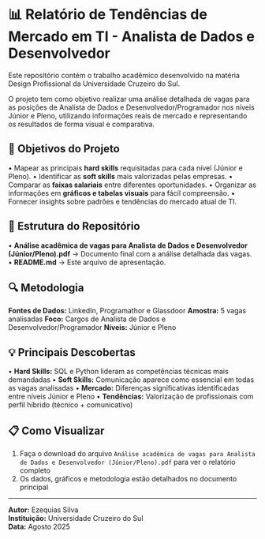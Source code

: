 # 📊 Relatório de Tendências de Mercado em TI - Analista de Dados e Desenvolvedor

Este repositório contém o trabalho acadêmico desenvolvido na matéria Design Profissional da Universidade Cruzeiro do Sul.

O projeto tem como objetivo realizar uma análise detalhada de vagas para as posições de Analista de Dados e Desenvolvedor/Programador nos níveis Júnior e Pleno, utilizando informações reais de mercado e representando os resultados de forma visual e comparativa.

## 🎯 Objetivos do Projeto

• Mapear as principais **hard skills** requisitadas para cada nível (Júnior e Pleno).
• Identificar as **soft skills** mais valorizadas pelas empresas.
• Comparar as **faixas salariais** entre diferentes oportunidades.
• Organizar as informações em **gráficos e tabelas visuais** para fácil compreensão.
• Fornecer insights sobre padrões e tendências do mercado atual de TI.

## 📁 Estrutura do Repositório

• **Análise acadêmica de vagas para Analista de Dados e Desenvolvedor (Júnior/Pleno).pdf** → Documento final com a análise detalhada das vagas.
• **README.md** → Este arquivo de apresentação.

## 🔍 Metodologia

**Fontes de Dados:** LinkedIn, Programathor e Glassdoor
**Amostra:** 5 vagas analisadas
**Foco:** Cargos de Analista de Dados e Desenvolvedor/Programador
**Níveis:** Júnior e Pleno

## 💡 Principais Descobertas

• **Hard Skills:** SQL e Python lideram as competências técnicas mais demandadas
• **Soft Skills:** Comunicação aparece como essencial em todas as vagas analisadas
• **Mercado:** Diferenças significativas identificadas entre níveis Júnior e Pleno
• **Tendências:** Valorização de profissionais com perfil híbrido (técnico + comunicativo)

## 📋 Como Visualizar

1. Faça o download do arquivo `Análise acadêmica de vagas para Analista de Dados e Desenvolvedor (Júnior/Pleno).pdf` para ver o relatório completo
2. Os dados, gráficos e metodologia estão detalhados no documento principal

---

**Autor:** Ezequias Silva  
**Instituição:** Universidade Cruzeiro do Sul  
**Data:** Agosto 2025
